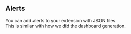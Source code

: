 ## Alerts

You can add alerts to your extension with JSON files.  
This is similar with how we did the dashboard generation.